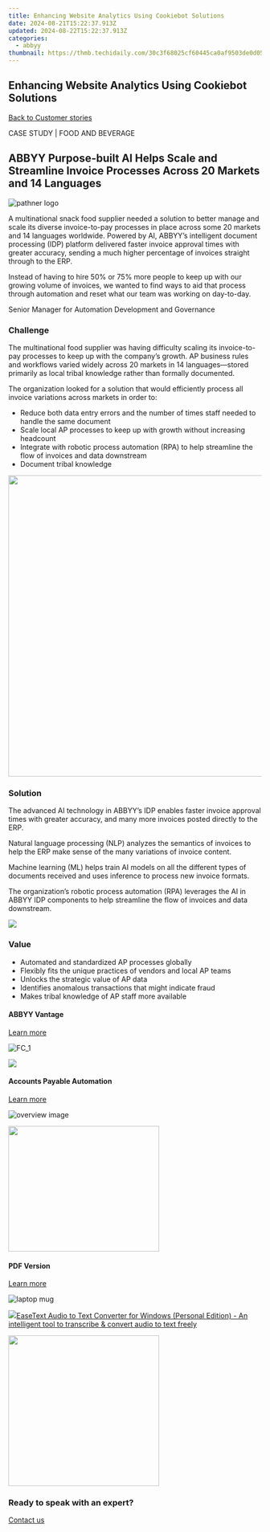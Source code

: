 ```yaml
---
title: Enhancing Website Analytics Using Cookiebot Solutions
date: 2024-08-21T15:22:37.913Z
updated: 2024-08-22T15:22:37.913Z
categories:
  - abbyy
thumbnail: https://thmb.techidaily.com/30c3f68025cf60445ca0af9503de0d05421151fac72dff09f39b3449e1fcd630.jpg
---
```


## Enhancing Website Analytics Using Cookiebot Solutions

[Back to Customer stories](https://tools.techidaily.com/abbyy/products/)

CASE STUDY | FOOD AND BEVERAGE

## ABBYY Purpose-built AI Helps Scale and Streamline Invoice Processes Across 20 Markets and 14 Languages

![pathner logo](https://content.abbyy.com/-/media/project/abbyy/abbyy/logos-white/abbyy.png?h=40&iar=0&w=120)

A multinational snack food supplier needed a solution to better manage and scale its diverse invoice-to-pay processes in place across some 20 markets and 14 languages worldwide. Powered by AI, ABBYY’s intelligent document processing (IDP) platform delivered faster invoice approval times with greater accuracy, sending a much higher percentage of invoices straight through to the ERP.

Instead of having to hire 50% or 75% more people to keep up with our growing volume of invoices, we wanted to find ways to aid that process through automation and reset what our team was working on day-to-day.

Senior Manager for Automation Development and Governance

### Challenge

The multinational food supplier was having difficulty scaling its invoice-to-pay processes to keep up with the company’s growth. AP business rules and workflows varied widely across 20 markets in 14 languages—stored primarily as local tribal knowledge rather than formally documented.

The organization looked for a solution that would efficiently process all invoice variations across markets in order to:

* Reduce both data entry errors and the number of times staff needed to handle the same document
* Scale local AP processes to keep up with growth without increasing headcount
* Integrate with robotic process automation (RPA) to help streamline the flow of invoices and data downstream
* Document tribal knowledge

<!-- affiliate ads begin -->
<a href="https://appsumo.8odi.net/c/5597632/2087484/7443" target="_top" id="2087484"><img src="//a.impactradius-go.com/display-ad/7443-2087484" border="0" alt="" width="1200" height="600"/></a><img height="0" width="0" src="https://appsumo.8odi.net/i/5597632/2087484/7443" style="position:absolute;visibility:hidden;" border="0" />
<!-- affiliate ads end -->
### Solution

The advanced AI technology in ABBYY’s IDP enables faster invoice approval times with greater accuracy, and many more invoices posted directly to the ERP.

Natural language processing (NLP) analyzes the semantics of invoices to help the ERP make sense of the many variations of invoice content.

Machine learning (ML) helps train AI models on all the different types of documents received and uses inference to process new invoice formats.

The organization’s robotic process automation (RPA) leverages the AI in ABBYY IDP components to help streamline the flow of invoices and data downstream.

<!-- affiliate ads begin -->
<a href="https://store.nero.com/order/checkout.php?PRODS=42296855&QTY=1&AFFILIATE=108875&CART=1"><img src="http://cdnwww.nero.com/nero-com-wAssets/img/banners/2023/recode/Nero_Recode_Screen_2.png" border="0"></a>
<!-- affiliate ads end -->
### Value

* Automated and standardized AP processes globally
* Flexibly fits the unique practices of vendors and local AP teams
* Unlocks the strategic value of AP data
* Identifies anomalous transactions that might indicate fraud
* Makes tribal knowledge of AP staff more available

#### ABBYY Vantage

[Learn more](https://tools.techidaily.com/abbyy/products/)

![FC_1](https://content.abbyy.com/-/media/project/abbyy/abbyy/products/flexicapture/fc_1.jpg?h=392&iar=0&w=696)

<!-- affiliate ads begin -->
<a href="https://store.nero.com/order/checkout.php?PRODS=22889392&QTY=1&AFFILIATE=108875&CART=1"><img src="http://webstatic.nero.com/nero2015-com-wAssets/img/affiliate/media/banner728-90eng.jpg" border="0"></a>
<!-- affiliate ads end -->
#### Accounts Payable Automation

[Learn more](https://tools.techidaily.com/abbyy/products/)

![overview image](https://content.abbyy.com/-/media/project/abbyy/abbyy/solutions/ap-automation/overview-image.jpg?h=800&iar=0&w=1392)

<!-- affiliate ads begin -->
<a href="https://imp.i357552.net/c/5597632/863039/11832" target="_top" id="863039"><img src="//a.impactradius-go.com/display-ad/11832-863039" border="0" alt="" width="300" height="250"/></a>
<!-- affiliate ads end -->
#### PDF Version

[Learn more](https://content.abbyy.com/-/media/Project/Abbyy/Abbyy/Insights/Customer-Stories/PDFs/customer-story-intelligent-document-processing-multinational-multilanguage-food-beverage-invoice-to-pay-en.pdf)

![laptop mug](https://content.abbyy.com/-/media/project/abbyy/abbyy/company/newsroom/news-images/laptop-mug.jpg?h=836&iar=0&w=1486)

<!-- affiliate ads begin -->
<a href="https://secure.2checkout.com/order/checkout.php?PRODS=40203538&QTY=1&AFFILIATE=108875&CART=1"><img src="https://secure.avangate.com/images/merchant/cc4b82e826b52ec41c810301548e8f48/products/audio-to-text-transcription-software.png" border="0">EaseText Audio to Text Converter for Windows (Personal Edition) - An intelligent tool to transcribe & convert audio to text freely </a>
<!-- affiliate ads end -->
<!-- affiliate ads begin -->
<a href="https://coinrule.sjv.io/c/5597632/1958374/18409" target="_top" id="1958374"><img src="//a.impactradius-go.com/display-ad/18409-1958374" border="0" alt="" width="300" height="300"/></a><img height="0" width="0" src="https://imp.pxf.io/i/5597632/1958374/18409" style="position:absolute;visibility:hidden;" border="0" />
<!-- affiliate ads end -->
### Ready to speak with an expert?

[Contact us](https://tools.techidaily.com/abbyy/products/)

<ins class="adsbygoogle"
     style="display:block"
     data-ad-format="autorelaxed"
     data-ad-client="ca-pub-7571918770474297"
     data-ad-slot="1223367746"></ins>



<ins class="adsbygoogle"
     style="display:block"
     data-ad-client="ca-pub-7571918770474297"
     data-ad-slot="8358498916"
     data-ad-format="auto"
     data-full-width-responsive="true"></ins>
